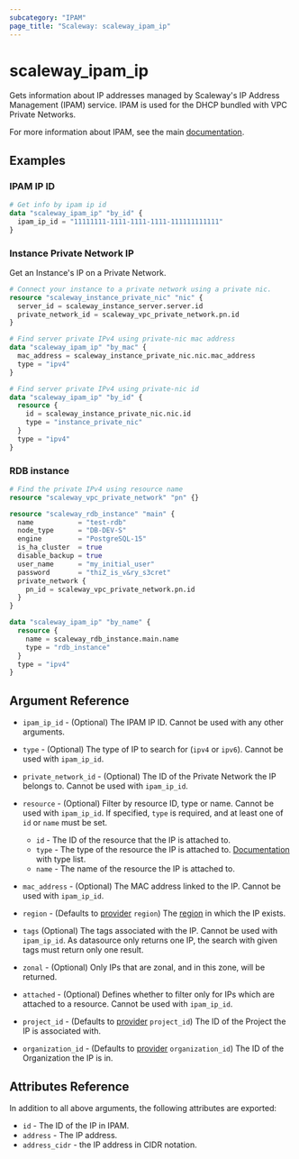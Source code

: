```yaml
---
subcategory: "IPAM"
page_title: "Scaleway: scaleway_ipam_ip"
---
```


# scaleway_ipam_ip

Gets information about IP addresses managed by Scaleway's IP Address Management (IPAM) service. IPAM is used for the DHCP bundled with VPC Private Networks.

For more information about IPAM, see the main [documentation](https://www.scaleway.com/en/docs/network/vpc/concepts/#ipam).

## Examples

### IPAM IP ID

```terraform
# Get info by ipam ip id
data "scaleway_ipam_ip" "by_id" {
  ipam_ip_id = "11111111-1111-1111-1111-111111111111"
}
```

### Instance Private Network IP

Get an Instance's IP on a Private Network.

```terraform
# Connect your instance to a private network using a private nic.
resource "scaleway_instance_private_nic" "nic" {
  server_id = scaleway_instance_server.server.id
  private_network_id = scaleway_vpc_private_network.pn.id
}

# Find server private IPv4 using private-nic mac address
data "scaleway_ipam_ip" "by_mac" {
  mac_address = scaleway_instance_private_nic.nic.mac_address
  type = "ipv4"
}

# Find server private IPv4 using private-nic id
data "scaleway_ipam_ip" "by_id" {
  resource {
    id = scaleway_instance_private_nic.nic.id
    type = "instance_private_nic"
  }
  type = "ipv4"
}


```

### RDB instance

```terraform
# Find the private IPv4 using resource name
resource "scaleway_vpc_private_network" "pn" {}

resource "scaleway_rdb_instance" "main" {
  name           = "test-rdb"
  node_type      = "DB-DEV-S"
  engine         = "PostgreSQL-15"
  is_ha_cluster  = true
  disable_backup = true
  user_name      = "my_initial_user"
  password       = "thiZ_is_v&ry_s3cret"
  private_network {
    pn_id = scaleway_vpc_private_network.pn.id
  }
}

data "scaleway_ipam_ip" "by_name" {
  resource {
    name = scaleway_rdb_instance.main.name
    type = "rdb_instance"
  }
  type = "ipv4"
}
```

## Argument Reference

- `ipam_ip_id` - (Optional) The IPAM IP ID. Cannot be used with any other arguments.

- `type` - (Optional) The type of IP to search for (`ipv4` or `ipv6`). Cannot be used with `ipam_ip_id`.

- `private_network_id` - (Optional) The ID of the Private Network the IP belongs to. Cannot be used with `ipam_ip_id`.

- `resource` - (Optional) Filter by resource ID, type or name. Cannot be used with `ipam_ip_id`.
If specified, `type` is required, and at least one of `id` or `name` must be set.
    - `id` - The ID of the resource that the IP is attached to.
    - `type` - The type of the resource the IP is attached to. [Documentation](https://pkg.go.dev/github.com/scaleway/scaleway-sdk-go@master/api/ipam/v1#pkg-constants) with type list.
    - `name` - The name of the resource the IP is attached to.

- `mac_address` - (Optional) The MAC address linked to the IP. Cannot be used with `ipam_ip_id`.

- `region` - (Defaults to [provider](../index.md#zone) `region`) The [region](../guides/regions_and_zones.md#regions) in which the IP exists.

- `tags` (Optional) The tags associated with the IP. Cannot be used with `ipam_ip_id`.
  As datasource only returns one IP, the search with given tags must return only one result.

- `zonal` - (Optional) Only IPs that are zonal, and in this zone, will be returned.

- `attached` - (Optional) Defines whether to filter only for IPs which are attached to a resource. Cannot be used with `ipam_ip_id`.

- `project_id` - (Defaults to [provider](../index.md#project_id) `project_id`) The ID of the Project the IP is associated with.

- `organization_id` - (Defaults to [provider](../index.md#organization_id) `organization_id`) The ID of the Organization the IP is in.

## Attributes Reference

In addition to all above arguments, the following attributes are exported:

- `id` - The ID of the IP in IPAM.
- `address` - The IP address.
- `address_cidr` - the IP address in CIDR notation.
